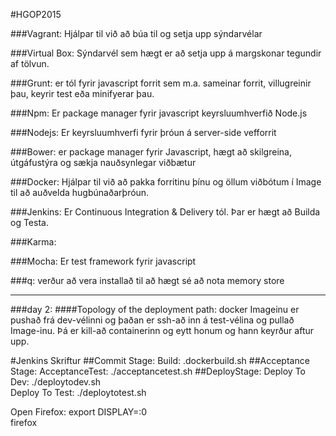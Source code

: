 #HGOP2015

###Vagrant: 
Hjálpar til við að búa til og setja upp sýndarvélar

###Virtual Box: 
Sýndarvél sem hægt er að setja upp á margskonar tegundir af tölvun.

###Grunt: 
er tól fyrir javascript forrit sem m.a. sameinar forrit, villugreinir þau, keyrir test eða minifyerar þau.

###Npm: 
Er package manager fyrir javascript keyrsluumhverfið Node.js

###Nodejs: 
Er keyrsluumhverfi fyrir þróun á server-side vefforrit

###Bower: 
er package manager fyrir Javascript, hægt að skilgreina, útgáfustýra og sækja nauðsynlegar viðbætur 

###Docker: 
Hjálpar til við að pakka forritinu þínu og öllum viðbótum í Image til að auðvelda hugbúnaðarþróun.

###Jenkins:
Er Continuous Integration & Delivery tól. Þar er hægt að Builda og Testa.

###Karma:

###Mocha: 
Er test framework fyrir javascript

###q: 
verður að vera installað til að hægt sé að nota memory store

-----
###day 2: 
####Topology of the deployment path: 
docker Imageinu er pushað frá dev-vélinni og þaðan er ssh-að inn á test-vélina og pullað Image-inu. Þá er kill-að containerinn og eytt honum og hann keyrður aftur upp.

#Jenkins Skriftur
##Commit Stage:
Build: .dockerbuild.sh
##Acceptance Stage:
AcceptanceTest: ./acceptancetest.sh
##DeployStage:
Deploy To Dev: ./deploytodev.sh  
Deploy To Test: ./deploytotest.sh  


Open Firefox: 
export DISPLAY=:0  
firefox
